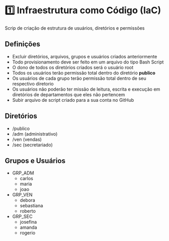 # 1️⃣ Infraestrutura como Código (IaC)
Scrip de criação de estrutura de usuários, diretórios e permissões


## Definições
- Excluir diretórios, arquivos, grupos e usuários criados anteriormente
- Todo provisionamento deve ser feito em um arquivo do tipo Bash Script
- O dono de todos os diretórios criados será o usuário root
- Todos os usuários terão permissão total dentro do diretório **publico**
- Os usuários de cada grupo terão permissão total dentro de seu respectivo diretorio
- Os usuários não poderão ter missão de leitura, escrita e execução em diretórios de departamentos que eles não pertencem
- Subir arquivo de script criado para a sua conta no GitHub


## Diretórios
- /publico
- /adm (administrativo)
- /ven (vendas)
- /sec (secretariado)


## Grupos e Usuários
- GRP_ADM
    - carlos
    - maria
    - joao
- GRP_VEN
    - debora
    - sebastiana
    - roberto
- GRP_SEC
    - josefina
    - amanda
    - rogerio
